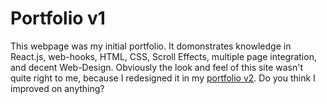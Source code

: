 # Portfolio v1
This webpage was my initial portfolio. It domonstrates knowledge in React.js, web-hooks, HTML, CSS, Scroll Effects, multiple page integration, and decent Web-Design. Obviously the look and feel of this site wasn't quite right to me, because I redesigned it in my [portfolio v2](https://github.com/bdgcypher/portfolio-v2). Do you think I improved on anything?

